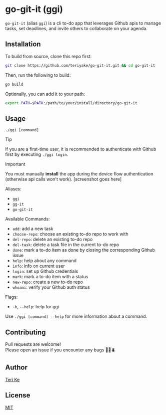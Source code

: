 # go-git-it (ggi)

`go-git-it` (alias `ggi`) is a cli to-do app that leverages Github apis to manage tasks, set deadlines, and invite others to collaborate on your agenda.

## Installation

To build from source, clone this repo first:

```bash
git clone https://github.com/teriyake/go-git-it.git && cd go-git-it
```
Then, run the following to build:
```bash
go build
```
Optionally, you can add it to your path:
```bash
export PATH=$PATH:/path/to/your/install/directory/go-git-it
```

## Usage
```
./ggi [command]
```
> [!TIP]  
> If you are a first-time user, it is recommended to authenticate with Github first by executing `./ggi login`.  

> [!IMPORTANT]  
> You must manually **install** the app during the device flow authentication (otherwise api calls won't work). [screenshot goes here]

Aliases: 
- `ggi`
- `gg-it`
- `go-git-it`  

Available Commands:  
- `add`: add a new task  
- `choose-repo`: choose an existing to-do repo to work with  
- `del-repo`: delete an existing to-do repo  
- `del-task`: delete a task file in the current to-do repo  
- `done`: mark a to-do item as done by closing the corresponding Github issue  
- `help`: help about any command  
- `info`: info on current user  
- `login`: set up Github credentials  
- `mark`: mark a to-do item with a status  
- `new-repo`: create a new to-do repo  
- `whoami`: verify your Github auth status  

Flags:
- `-h`, `--help`: help for ggi

Use `./ggi [command] --help` for more information about a command.


## Contributing

Pull requests are welcome!  
Please open an issue if you encounter any bugs 🐛🐜🪲

## Author
[Teri Ke](https://github.com/teriyake)

## License

[MIT](https://choosealicense.com/licenses/mit/)
